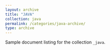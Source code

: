 ```yaml
---
layout: archive
title: "JAVA"
collection: java
permalink: /categories/java-archive/
type: archive
---
```


Sample document listing for the collection `_java`.